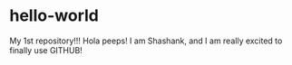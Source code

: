 # hello-world
My 1st repository!!!
Hola peeps! I am Shashank, and I am really excited to finally use GITHUB!

